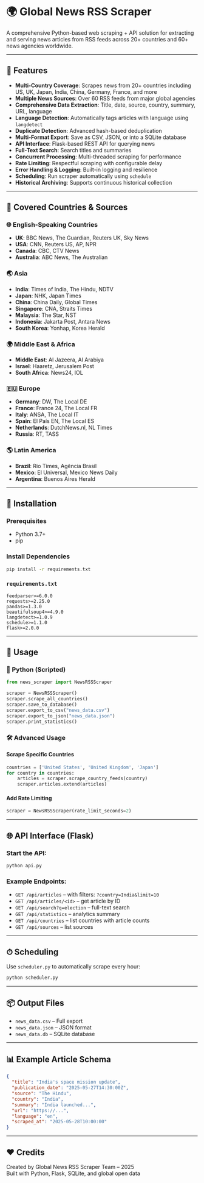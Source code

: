 # 🌍 Global News RSS Scraper

A comprehensive Python-based web scraping + API solution for extracting and serving news articles from RSS feeds across 20+ countries and 60+ news agencies worldwide.

---

## 🚀 Features

- **Multi-Country Coverage**: Scrapes news from 20+ countries including US, UK, Japan, India, China, Germany, France, and more
- **Multiple News Sources**: Over 60 RSS feeds from major global agencies
- **Comprehensive Data Extraction**: Title, date, source, country, summary, URL, language
- **Language Detection**: Automatically tags articles with language using `langdetect`
- **Duplicate Detection**: Advanced hash-based deduplication
- **Multi-Format Export**: Save as CSV, JSON, or into a SQLite database
- **API Interface**: Flask-based REST API for querying news
- **Full-Text Search**: Search titles and summaries
- **Concurrent Processing**: Multi-threaded scraping for performance
- **Rate Limiting**: Respectful scraping with configurable delay
- **Error Handling & Logging**: Built-in logging and resilience
- **Scheduling**: Run scraper automatically using `schedule`
- **Historical Archiving**: Supports continuous historical collection

---

## 📡 Covered Countries & Sources

### 🌐 English-Speaking Countries
- **UK**: BBC News, The Guardian, Reuters UK, Sky News
- **USA**: CNN, Reuters US, AP, NPR
- **Canada**: CBC, CTV News
- **Australia**: ABC News, The Australian

### 🌏 Asia
- **India**: Times of India, The Hindu, NDTV
- **Japan**: NHK, Japan Times
- **China**: China Daily, Global Times
- **Singapore**: CNA, Straits Times
- **Malaysia**: The Star, NST
- **Indonesia**: Jakarta Post, Antara News
- **South Korea**: Yonhap, Korea Herald

### 🌍 Middle East & Africa
- **Middle East**: Al Jazeera, Al Arabiya
- **Israel**: Haaretz, Jerusalem Post
- **South Africa**: News24, IOL

### 🇪🇺 Europe
- **Germany**: DW, The Local DE
- **France**: France 24, The Local FR
- **Italy**: ANSA, The Local IT
- **Spain**: El País EN, The Local ES
- **Netherlands**: DutchNews.nl, NL Times
- **Russia**: RT, TASS

### 🌎 Latin America
- **Brazil**: Rio Times, Agência Brasil
- **Mexico**: El Universal, Mexico News Daily
- **Argentina**: Buenos Aires Herald

---

## 🧰 Installation

### Prerequisites
- Python 3.7+
- pip

### Install Dependencies
```bash
pip install -r requirements.txt
```

### `requirements.txt`
```
feedparser>=6.0.0
requests>=2.25.0
pandas>=1.3.0
beautifulsoup4>=4.9.0
langdetect>=1.0.9
schedule>=1.1.0
flask>=2.0.0
```

---

## 📖 Usage

### 🐍 Python (Scripted)
```python
from news_scraper import NewsRSSScraper

scraper = NewsRSSScraper()
scraper.scrape_all_countries()
scraper.save_to_database()
scraper.export_to_csv("news_data.csv")
scraper.export_to_json("news_data.json")
scraper.print_statistics()
```

### 🛠 Advanced Usage

#### Scrape Specific Countries
```python
countries = ['United States', 'United Kingdom', 'Japan']
for country in countries:
    articles = scraper.scrape_country_feeds(country)
    scraper.articles.extend(articles)
```

#### Add Rate Limiting
```python
scraper = NewsRSSScraper(rate_limit_seconds=2)
```

---

## 🌐 API Interface (Flask)

### Start the API:
```bash
python api.py
```

### Example Endpoints:
- `GET /api/articles` – with filters: `?country=India&limit=10`
- `GET /api/articles/<id>` – get article by ID
- `GET /api/search?q=election` – full-text search
- `GET /api/statistics` – analytics summary
- `GET /api/countries` – list countries with article counts
- `GET /api/sources` – list sources

---

## ⏱ Scheduling

Use `scheduler.py` to automatically scrape every hour:
```bash
python scheduler.py
```

---

## 📦 Output Files

- `news_data.csv` – Full export
- `news_data.json` – JSON format
- `news_data.db` – SQLite database

---

## 📊 Example Article Schema

```json
{
  "title": "India's space mission update",
  "publication_date": "2025-05-27T14:30:00Z",
  "source": "The Hindu",
  "country": "India",
  "summary": "India launched...",
  "url": "https://...",
  "language": "en",
  "scraped_at": "2025-05-28T10:00:00"
}
```

---

## ❤️ Credits

Created by Global News RSS Scraper Team – 2025  
Built with Python, Flask, SQLite, and global open data
